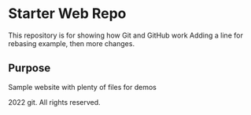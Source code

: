# Starter Web Repo

This repository is for showing how Git and GitHub work
Adding a line for rebasing example, then more changes.

## Purpose

Sample website with plenty of files for demos

2022 git. All rights reserved.